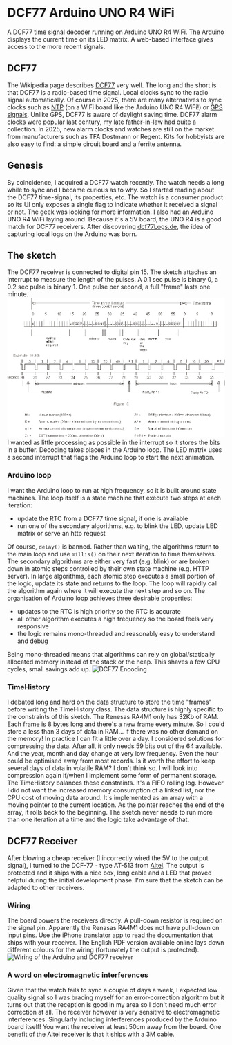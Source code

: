 # DCF77 Arduino UNO R4 WiFi
A DCF77 time signal decoder running on Arduino UNO R4 WiFi.
The Arduino displays the current time on its LED matrix. A web-based interface gives access to the more recent signals.
## DCF77
The Wikipedia page describes [DCF77](https://en.wikipedia.org/wiki/DCF77) very well.
The long and the short is that DCF77 is a radio-based time signal. Local clocks sync to the radio signal automatically. Of course in 2025, there are many alternatives to sync clocks such as [NTP](https://en.wikipedia.org/wiki/Network_Time_Protocol) (on a WiFi board like the Arduino UNO R4 WiFi!) or [GPS signals](https://en.wikipedia.org/wiki/GPS_signals#Time). Unlike GPS, DCF77 is aware of daylight saving time.
DCF77 alarm clocks were popular last century, my late father-in-law had quite a collection. In 2025, new alarm clocks and watches are still on the market from manufacturers such as TFA Dostmann or Regent. Kits for hobbyists are also easy to find: a simple circuit board and a ferrite antenna.
## Genesis
By coincidence, I acquired a DCF77 watch recently. The watch needs a long while to sync and I became curious as to why. So I started reading about the DCF77 time-signal, its properties, etc.
The watch is a consumer product so its UI only exposes a single flag to indicate whether it received a signal or not. The geek was looking for more information.
I also had an Arduino UNO R4 WiFi laying around. Because it's a 5V board, the UNO R4 is a good match for DCF77 receivers. After discovering [dcf77Logs.de](https://www.dcf77logs.de), the idea of capturing local logs on the Arduino was born.
## The sketch
The DCF77 receiver is connected to digital pin 15. The sketch attaches an interrupt to measure the length of the pulses. A 0.1 sec pulse is binary 0, a 0.2 sec pulse is binary 1. One pulse per second, a full "frame" lasts one minute.
![DCF77 Protocol](docs/protocol.gif)
I wanted as little processing as possible in the interrupt so it  stores the bits in a buffer. Decoding takes places in the Arduino loop.
The LED matrix uses a second interrupt that flags the Arduino loop to start the next animation.
### Arduino loop
I want the Arduino loop to run at high frequency, so it is built around state machines. The loop itself is a state machine that execute two steps at each iteration:

 - update the RTC from a DCF77 time signal, if one is available
 - run one of the secondary algorithms, e.g. to blink the LED, update LED matrix or serve an http request

Of course, `delay()` is banned. Rather than waiting, the algorithms return to the main loop and use `millis()` on their next iteration to time themselves.
The secondary algorithms are either very fast (e.g. blink) or are broken down in atomic steps controlled by their own state machine (e.g. HTTP server).
In large algorithms, each atomic step executes a small portion of the logic, update its state and returns to the loop. The loop will rapidly call the algorithm again where it will execute the next step and so on.
The organisation of Arduino loop achieves three desirable properties:

 - updates to the RTC is high priority so the RTC is accurate
 - all other algorithm executes a high frequency so the board feels very responsive
 - the logic remains mono-threaded and reasonably easy to understand and debug

Being mono-threaded means that algorithms can rely on global/statically allocated memory instead of the stack or the heap. This shaves a few CPU cycles, small savings add up.
![DCF77 Encoding](docs/encoding.gif)
### TimeHistory
I debated long and hard on the data structure to store the time "frames" before writing the TimeHistory class. The data structure is highly specific to the constraints of this sketch.
The Renesas RA4M1 only has 32Kb of RAM. Each frame is 8 bytes long and there's a new frame every minute.
So I could store a less than 3 days of data in RAM… if there was no other demand on the memory! In practice I can fit a little over a day.
I considered solutions for compressing the data. After all, it only needs 59 bits out of the 64 available. And the year, month and day change at very low frequency. Even the hour could be optimised away from most records.
Is it worth the effort to keep several days of data in volatile RAM? I don't think so. I will look into compression again if/when I implement some form of permanent storage.
The TimeHistory balances these constraints. It's a FIFO rolling log. However I did not want the increased memory consumption of a linked list, nor the CPU cost of moving data around. It's implemented as an array with a moving pointer to the current location.
As the pointer reaches the end of the array, it rolls back to the beginning.
The sketch never needs to run more than one iteration at a time and the logic take advantage of that.
## DCF77 Receiver
After blowing a cheap receiver (I incorrectly wired the 5V to the output signal), I turned to the DCF-77 - type AT-513 from [Altel](http://altel.pl). The output is protected and it ships with a nice box, long cable and a LED that proved helpful during the initial development phase.
I'm sure that the sketch can be adapted to other receivers.
### Wiring
The board powers the receivers directly.
A pull-down resistor is required on the signal pin. Apparently the Renasas RA4M1 does not have pull-down on input pins.
Use the iPhone translator app to read the documentation that ships with your receiver. The English PDF version available online lays down different colours for the wiring (fortunately the output is protected).
![Wiring of the Arduino and DCF77 receiver](docs/wiring.gif)
### A word on electromagnetic interferences
Given that the watch fails to sync a couple of days a week, I expected low quality signal so I was bracing myself for an error-correction algorithm but it turns out that the reception is good in my area so I don't need much error correction at all.
The receiver however is very sensitive to electromagnetic interferences. Singularly including interferences produced by the Arduino board itself! You want the receiver at least 50cm away from the board.
One benefit of the Altel receiver is that it ships with a 3M cable.